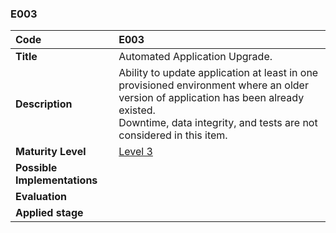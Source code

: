 ### E003

|**Code**           | **E003** |
| :--               | :--      |
|**Title**          | Automated Application Upgrade.|
|**Description**    | Ability to update application at least in one provisioned environment where an older version of application has been already existed. <br> Downtime, data integrity, and tests are not considered in this item.|
|**Maturity Level** | [Level 3](/LEVELS.html#level-3) |
|**Possible Implementations** | |
|**Evaluation**     | |
|**Applied stage**  | |
